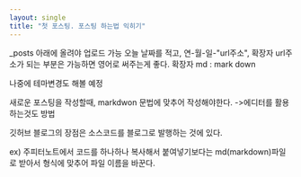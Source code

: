 ```yaml
---
layout: single
title: "첫 포스팅. 포스팅 하는법 익히기"
---
```



_posts 아래에 올려야 업로드 가능 
오늘 날짜를 적고, 연-월-일-"url주소", 확장자
url주소가 되는 부분은 가능하면 영어로 써주는게 좋다.
확장자 md : mark down

나중에 테마변경도 해볼 예정

새로운 포스팅을 작성할때,
markdwon 문법에 맞추어 작성해야한다. ->에디터를 활용하는것도 방법

깃허브 블로그의 장점은 소스코드를 블로그로 발행하는 것에 있다.

ex) 주피터노트에서 코드를 하나하나 복사해서 붙여넣기보다는 md(markdown)파일로 받아서 형식에 맞추어 파일 이름을 바꾼다.

